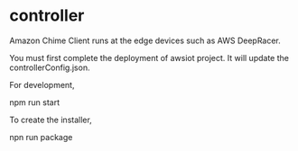# controller

Amazon Chime Client runs at the edge devices such as AWS DeepRacer.

You must first complete the deployment of awsiot project. It will update the controllerConfig.json.

For development,

npm run start

To create the installer,

npn run package